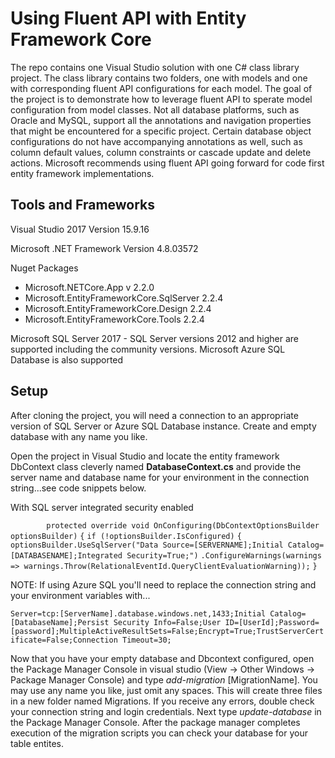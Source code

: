 # Using Fluent API with Entity Framework Core
The repo contains one Visual Studio solution with one C# class library project.  The class library contains two folders, one with models and one with corresponding fluent API configurations for each model.  The goal of the project is to demonstrate how to leverage fluent API to sperate model configuration from model classes.  Not all database platforms, such as Oracle and MySQL, support all the annotations and navigation properties that might be encountered for a specific project.  Certain database object configurations do not have accompanying annotations as well, such as column default values, column constraints or cascade update and delete actions.  Microsoft recommends using fluent API going forward for code first entity framework implementations.

## Tools and Frameworks
Visual Studio 2017 Version 15.9.16

Microsoft .NET Framework Version 4.8.03572

Nuget Packages
* Microsoft.NETCore.App v 2.2.0
* Microsoft.EntityFrameworkCore.SqlServer 2.2.4
* Microsoft.EntityFrameworkCore.Design 2.2.4
* Microsoft.EntityFrameworkCore.Tools 2.2.4

Microsoft SQL Server 2017 - SQL Server versions 2012 and higher are supported including the community versions.  Microsoft Azure SQL Database is also supported

## Setup
After cloning the project, you will need a connection to an appropriate version of SQL Server or Azure SQL Database instance.  Create and empty database with any name you like.

Open the project in Visual Studio and locate the entity framework DbContext class cleverly named **DatabaseContext.cs** and provide the server name and database name for your environment in the connection string...see code snippets below.

With SQL server integrated security enabled

`        protected override void OnConfiguring(DbContextOptionsBuilder optionsBuilder)`
        `{`
            `if (!optionsBuilder.IsConfigured)`
            `{`
                `optionsBuilder.UseSqlServer("Data Source=[SERVERNAME];Initial Catalog=[DATABASENAME];Integrated Security=True;")`
                `.ConfigureWarnings(warnings => warnings.Throw(RelationalEventId.QueryClientEvaluationWarning));`
            `}`
       
NOTE: If using Azure SQL you'll need to replace the connection string and your environment variables with...

`Server=tcp:[ServerName].database.windows.net,1433;Initial Catalog=[DatabaseName];Persist Security Info=False;User ID=[UserId];Password=[password];MultipleActiveResultSets=False;Encrypt=True;TrustServerCertificate=False;Connection Timeout=30;`

Now that you have your empty database and Dbcontext configured, open the Package Manager Console in visual studio (View -> Other Windows -> Package Manager Console) and type _add-migration_ [MigrationName].  You may use any name you like, just omit any spaces.  This will create three files in a new folder named Migrations.  If you receive any errors, double check your connection string and login credentials.  Next type _update-database_ in the Package Manager Console.  After the package manager completes execution of the migration scripts you can check your database for your table entites.
